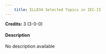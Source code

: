 ```yaml
---
    title: ELL834 Selected Topics in IEC-II
---
```

**Credits:** 3 (3-0-0)



#### Description 
No description available